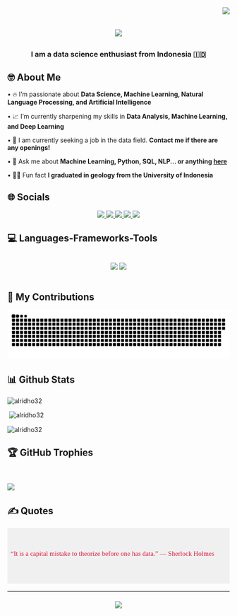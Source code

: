 <img align="right" src="https://visitcount.itsvg.in/api?id=alridho32&icon=0&color=5" />

<h1 align="center">
    <img src="https://readme-typing-svg.herokuapp.com/?font=Fredericka+the+Great&color=DC143C&size=50&center=true&vCenter=true&width=1000&height=70&duration=5000&lines=Hi+There!+👋;+My+Name+is+Alridho;+Nice+to+Meet+You!;" />
</h1>

<h3 align="center">I am a data science enthusiast from Indonesia 🇮🇩</h3>

<h2 align="left">🤓 About Me</h2>
<div align="left">

• 🔥 I’m passionate about **Data Science, Machine Learning, Natural Language Processing, and Artificial Intelligence**

• 📈 I’m currently sharpening my skills in **Data Analysis, Machine Learning, and Deep Learning**

• 💼 I am currently seeking a job in the data field. **Contact me if there are any openings!**

• 💬 Ask me about **Machine Learning, Python, SQL, NLP... or anything [here](https://github.com/alridho32/alridho32/issues)**

• 👨‍🎓 Fun fact **I graduated in geology from the University of Indonesia**

<h2 align="left">🌐 Socials</h2>

<div align="center"> 
  <a href="https://instagram.com/alridhozulkarnaen" target="_blank">
    <img src="https://img.shields.io/badge/Instagram-%23E4405F.svg?style=for-the-badge&logo=instagram&logoColor=white" />
  </a>
  <a href="https://discord.gg/4JTwCAgF" target="_blank">
    <img src="https://img.shields.io/badge/Discord-%237289DA.svg?style=for-the-badge&logo=discord&logoColor=white" />
  </a>
  <a href="mailto:alridhowork@gmail.com" target="_blank">
    <img src="https://img.shields.io/badge/Gmail-%23D14836.svg?style=for-the-badge&logo=gmail&logoColor=white" />
  </a>
  <a href="https://www.linkedin.com/in/alridho32/" target="_blank">
    <img src="https://img.shields.io/badge/LinkedIn-%230077B5.svg?style=for-the-badge&logo=linkedin&logoColor=white" />
  </a>
  <a href="https://public.tableau.com/app/profile/achmed.alridho.zulkarnaen/vizzes" target="_blank">
    <img src="https://img.shields.io/badge/Tableau-%23E97627.svg?style=for-the-badge&logo=tableau&logoColor=white" />
  </a>
</div>

<h2 align="left">💻 Languages-Frameworks-Tools</h2>
<br/>
<div align="center">
    <img src="https://skillicons.dev/icons?i=vscode,github,git,docker" />
    <img src="https://skillicons.dev/icons?i=python,mongodb,postgres,sklearn,selenium,tensorflow" /><br>
</div>

<br/>

<div align="left">
  <h2>🐍 My Contributions</h2>
  <img alt="snake eating my contributions" src="https://raw.githubusercontent.com/alridho32/alridho32/output/github-contribution-grid-snake.svg" />
  
  <br/>

<h2 align="left">📊 Github Stats</h2>
<p>
  <img align="center" src="https://github-readme-stats.vercel.app/api?username=alridho32&theme=radical&hide_border=false&include_all_commits=false&count_private=false" alt="alridho32" />
</p>
<p>
  &nbsp;<img align="center" src="https://github-readme-streak-stats.herokuapp.com/?user=alridho32&theme=radical&hide_border=false" alt="alridho32" />
</p>
<p>
  <img align="center" src="https://github-readme-stats.vercel.app/api/top-langs/?username=alridho32&theme=radical&hide_border=false&include_all_commits=false&count_private=false&layout=compact" alt="alridho32" />
</p>

<h2 align="left">🏆 GitHub Trophies</h2>
<br/>

![](https://github-profile-trophy.vercel.app/?username=alridho32&theme=tokyonight&no-frame=false&no-bg=true&margin-w=4)

<h2 align="left">✍️ Quotes</h2>
<svg xmlns="http://www.w3.org/2000/svg" width="800" height="200" viewBox="0 0 800 200">
  <rect width="100%" height="100%" fill="#f0f0f0"/>
  <text x="50%" y="50%" text-anchor="middle" fill="#DC143C" font-family="Georgia, serif" font-size="24">
    “It is a capital mistake to theorize before one has data.” — Sherlock Holmes 🕵🏻
  </text>
</svg>

<hr>
<h3 align="center">
    <img src="https://readme-typing-svg.herokuapp.com/?font=Fredericka+the+Great&color=DC143C&size=50&center=true&vCenter=true&width=1000&height=70&duration=5000&lines=Thanks+for+visiting!+👊;+Contact+me+on+Linkedin+anytime!;+See+Ya!;" />
</h3>

